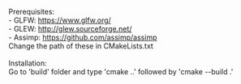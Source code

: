Prerequisites: \
    - GLFW: https://www.glfw.org/ \
    - GLEW: http://glew.sourceforge.net/ \
    - Assimp: https://github.com/assimp/assimp \
    Change the path of these in CMakeLists.txt \
 \
Installation: \
    Go to 'build' folder and type 'cmake ..' followed by 'cmake --build .'
